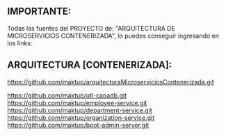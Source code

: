

IMPORTANTE:
----------
Todas las fuentes del PROYECTO de: "ARQUITECTURA DE MICROSERVICIOS CONTENERIZADA", lo puedes conseguir ingresando en los links: 

ARQUITECTURA [CONTENERIZADA]:
----------------------------
https://github.com/maktup/arquitecturaMicroserviciosContenerizada.git

https://github.com/maktup/utl-capadb.git
https://github.com/maktup/employee-service.git
https://github.com/maktup/department-service.git 
https://github.com/maktup/organization-service.git
https://github.com/maktup/boot-admin-server.git
 
